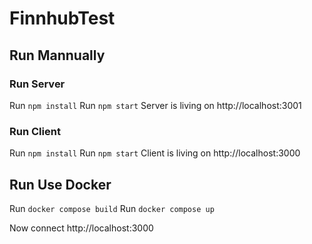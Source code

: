 # FinnhubTest

## Run Mannually

### Run Server

Run `npm install`
Run `npm start`
Server is living on http://localhost:3001

### Run Client

Run `npm install`
Run `npm start`
Client is living on http://localhost:3000

## Run Use Docker

Run `docker compose build`
Run `docker compose up`

Now connect http://localhost:3000